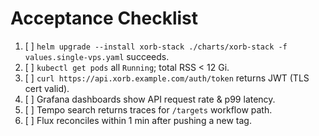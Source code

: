 # Acceptance Checklist

1.  [ ] `helm upgrade --install xorb-stack ./charts/xorb-stack -f values.single-vps.yaml` succeeds.
2.  [ ] `kubectl get pods` all `Running`; total RSS < 12 Gi.
3.  [ ] `curl https://api.xorb.example.com/auth/token` returns JWT (TLS cert valid).
4.  [ ] Grafana dashboards show API request rate & p99 latency.
5.  [ ] Tempo search returns traces for `/targets` workflow path.
6.  [ ] Flux reconciles within 1 min after pushing a new tag.
